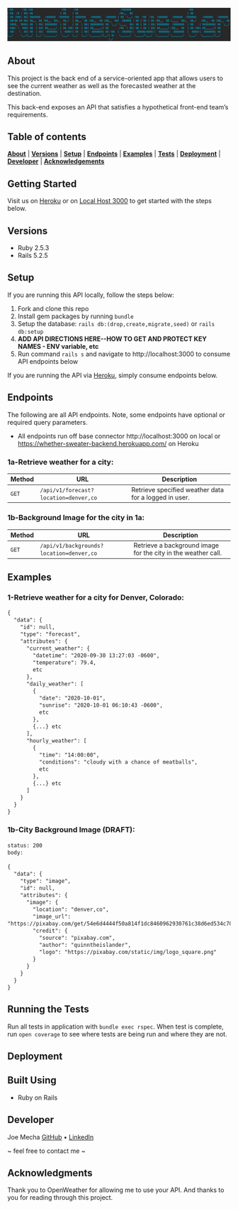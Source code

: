 ![Title](lib/images/whether_sweater_title.jpg)


## About
This project is the back end of a service-oriented app that allows users to see the current weather as well as the forecasted weather at the destination.

This back-end exposes an API that satisfies a hypothetical front-end team’s requirements.


## Table of contents
[**About**](#about) |
[**Versions**](#versions) |
[**Setup**](#setup) |
[**Endpoints**](#endpoints) |
[**Examples**](#examples) |
[**Tests**](#running-the-tests) |
[**Deployment**](#deployment) |
[**Developer**](#developer) |
[**Acknowledgements**](#acknowledgements) 

## Getting Started
Visit us on [Heroku](https://downdraft-backend.herokuapp.com/) or on [Local Host 3000](http://localhost:3000/) to get started with the steps below.

## Versions
* Ruby 2.5.3
* Rails 5.2.5

## Setup
If you are running this API locally, follow the steps below:
  1. Fork and clone this repo
  2. Install gem packages by running `bundle`
  3. Setup the database: `rails db:(drop,create,migrate,seed)` or `rails db:setup`
  4. __ADD API DIRECTIONS HERE--HOW TO GET AND PROTECT KEY NAMES - ENV variable, etc__
  4. Run command `rails s` and navigate to http://localhost:3000 to consume API endpoints below

If you are running the API via [Heroku](https://whether-sweater-backend.herokuapp.com/), simply consume endpoints below.

## Endpoints
The following are all API endpoints. Note, some endpoints have optional or required query parameters.
- All endpoints run off base connector http://localhost:3000 on local or https://whether-sweater-backend.herokuapp.com/ on Heroku

### 1a-Retrieve weather for a city:

| Method   | URL                                      | Description                              |
| -------- | ---------------------------------------- | ---------------------------------------- |
| `GET`    | `/api/v1/forecast?location=denver,co`    | Retrieve specified weather data for a logged in user.                      |


### 1b-Background Image for the city in 1a:

| Method   | URL                                      | Description                              |
| -------- | ---------------------------------------- | ---------------------------------------- |
| `GET`    | `/api/v1/backgrounds?location=denver,co` | Retrieve a background image for the city in the weather call.                      |


## Examples

### 1-Retrieve weather for a city for Denver, Colorado:

```
{
  "data": {
    "id": null,
    "type": "forecast",
    "attributes": {
      "current_weather": {
        "datetime": "2020-09-30 13:27:03 -0600",
        "temperature": 79.4,
        etc
      },
      "daily_weather": [
        {
          "date": "2020-10-01",
          "sunrise": "2020-10-01 06:10:43 -0600",
          etc
        },
        {...} etc
      ],
      "hourly_weather": [
        {
          "time": "14:00:00",
          "conditions": "cloudy with a chance of meatballs",
          etc
        },
        {...} etc
      ]
    }
  }
}
```

### 1b-City Background Image (DRAFT):

```
status: 200
body:

{
  "data": {
    "type": "image",
    "id": null,
    "attributes": {
      "image": {
        "location": "denver,co",
        "image_url": "https://pixabay.com/get/54e6d4444f50a814f1dc8460962930761c38d6ed534c704c7c2878dd954dc451_640.jpg",
        "credit": {
          "source": "pixabay.com",
          "author": "quinntheislander",
          "logo": "https://pixabay.com/static/img/logo_square.png"
        }
      }
    }
  }
}

```

## Running the Tests

Run all tests in application with `bundle exec rspec`. When test is complete, run `open coverage` to see where tests are being run and where they are not.


## Deployment

<!-- - To run this app locally, run `rails s` and navigate to `http://localhost:3000/` in your browser.
- To run this app on Heroku, go to https://downdraft-backend.herokuapp.com/ -->

## Built Using
- Ruby on Rails

## Developer
Joe Mecha [GitHub](https://github.com/joemecha) • [LinkedIn](https://www.linkedin.com/in/joemecha/)


~ feel free to contact me ~

<!-- ![Screenshot](lib/images/ADD-A-SCREENSHOT) -->


## Acknowledgments

Thank you to OpenWeather for allowing me to use your API. And thanks to you for reading through this project.

